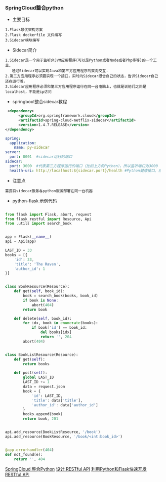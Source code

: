 ### SpringCloud整合python

* 主要目标
```text
1.Flask最优架构方案
2.Flask dockerfile 文件编写
3.Sidecar模块编写

```

* Sidecar简介
```text
1.Sidecar是一个用于监听非JVM应用程序(可以是Python或者Node或者Php等等)的一个工具，
   通过Sidecar可以实现Java和第三方应用程序的双向交互.
2.第三方应用程序必须要实现一个接口，实时向Sidecar报告自己的状态，告诉Sidecar自己还在运行着。
3.Sidecar应用程序必须和第三方应用程序运行在同一台电脑上，也就是说他们之间是localhost，不能是ip访问
```

* springboot整合sidecar教程

```xml
 <dependency>
      <groupId>org.springframework.cloud</groupId>
      <artifactId>spring-cloud-netflix-sidecar</artifactId>
      <version>1.4.7.RELEASE</version>
</dependency>
```

```yaml
spring:
  application:
    name: py-sidecar
server:
  port: 8001  #sidecar运行的端口
sidecar:
  port: 3000  #代表第三方程序运行的端口（比如上方的Python），所以监听端口为3000
  health-uri: http://localhost:${sidecar.port}/health #Python健康接口，应指向python的健康服务
```

* 注意点
```text
需要将sidecar服务与python服务部署在同一台机器
```

* python-flask 示例代码
```python

from flask import Flask, abort, request
from flask_restful import Resource, Api
from .utils import search_book


app = Flask(__name__)
api = Api(app)

LAST_ID = 33
books = [{
    'id': 33,
    'title': 'The Raven',
    'author_id': 1
}]


class BookResource(Resource):
    def get(self, book_id):
        book = search_book(books, book_id)
        if book is None:
            abort(404)
        return book

    def delete(self, book_id):
        for idx, book in enumerate(books):
            if book['id'] == book_id:
                del books[idx]
                return '', 204
        abort(404)


class BookListResource(Resource):
    def get(self):
        return books

    def post(self):
        global LAST_ID
        LAST_ID += 1
        data = request.json
        book = {
            'id': LAST_ID,
            'title': data['title'],
            'author_id': data['author_id']
        }
        books.append(book)
        return book, 201


api.add_resource(BookListResource, '/book')
api.add_resource(BookResource, '/book/<int:book_id>')


@app.errorhandler(404)
def not_found(e):
    return '', 404
```

[SpringCloud 整合Python](https://blog.csdn.net/LoveCarpenter/article/details/78819227)
[设计 RESTful API](http://www.pythondoc.com/flask-restful/second.html#flask-restful-restful-api)
[利用Python和Flask快速开发RESTful API](https://zhuanlan.zhihu.com/p/24629177)